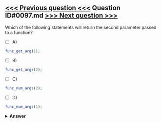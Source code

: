 [<<< Previous question <<<](0096.md)   Question ID#0097.md   [>>> Next question >>>](0098.md)
---

Which of the following statements will return the second parameter passed to a function?

- [ ] A)
```php
func_get_arg(1);
```

- [ ] B)
```php
func_get_args(2);
```

- [ ] C)
```php
func_num_args(2);
```

- [ ] D)
```php
func_num_args(1);
```


<details><summary><b>Answer</b></summary>
<p>
  Answer: <strong>A</strong>
</p>
</details>
